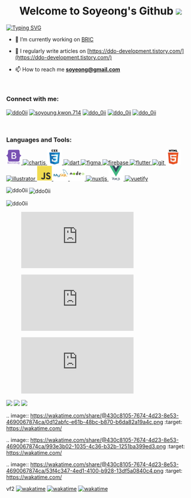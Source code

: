 ﻿<h1 align="center">Welcome to Soyeong's Github <img src="https://media.giphy.com/media/hvRJCLFzcasrR4ia7z/giphy.gif" width="28"></h1>

[![Typing SVG](https://readme-typing-svg.herokuapp.com?font=Neucha&size=35&color=F06292&center=true&vCenter=true&width=500&height=60&lines=Front-end+Web+Developer;Why+not+change+the+world+%3F)](https://git.io/typing-svg)
<br>
- 🔭 I’m currently working on [BRIC](https://www.ibric.org/)

- 📝 I regularly write articles on [https://ddo-development.tistory.com/](https://ddo-development.tistory.com/)

- 📫 How to reach me **soyeong@gmail.com**
<br>
<h3 align="left">Connect with me:</h3>
<p align="left">
<a href="https://linkedin.com/in/ddo0ii" target="blank"><img align="center" src="https://raw.githubusercontent.com/rahuldkjain/github-profile-readme-generator/master/src/images/icons/Social/linked-in-alt.svg" alt="ddo0ii" height="30" width="40" /></a>
<a href="https://fb.com/soyoung.kwon.714" target="blank"><img align="center" src="https://raw.githubusercontent.com/rahuldkjain/github-profile-readme-generator/master/src/images/icons/Social/facebook.svg" alt="soyoung.kwon.714" height="30" width="40" /></a>
<a href="https://instagram.com/ddo_0ii" target="blank"><img align="center" src="https://raw.githubusercontent.com/rahuldkjain/github-profile-readme-generator/master/src/images/icons/Social/instagram.svg" alt="ddo_0ii" height="30" width="40" /></a>
<a href="https://www.youtube.com/channel/UC-jpcCpxmGrnUcEPPster9w/featured" target="blank"><img align="center" src="https://raw.githubusercontent.com/rahuldkjain/github-profile-readme-generator/master/src/images/icons/Social/youtube.svg" alt="ddo_0ii" height="30" width="40" /></a>
<a href="https://www.hackerrank.com/ddo_0ii" target="blank"><img align="center" src="https://raw.githubusercontent.com/rahuldkjain/github-profile-readme-generator/master/src/images/icons/Social/hackerrank.svg" alt="ddo_0ii" height="30" width="40" /></a>
</p>
<br>
<h3 align="left">Languages and Tools:</h3>
<p align="left"> <a href="https://getbootstrap.com" target="_blank" rel="noreferrer"> <img src="https://raw.githubusercontent.com/devicons/devicon/master/icons/bootstrap/bootstrap-plain-wordmark.svg" alt="bootstrap" width="40" height="40"/> </a> <a href="https://www.chartjs.org" target="_blank" rel="noreferrer"> <img src="https://www.chartjs.org/media/logo-title.svg" alt="chartjs" width="40" height="40"/> </a> <a href="https://www.w3schools.com/css/" target="_blank" rel="noreferrer"> <img src="https://raw.githubusercontent.com/devicons/devicon/master/icons/css3/css3-original-wordmark.svg" alt="css3" width="40" height="40"/> </a> <a href="https://dart.dev" target="_blank" rel="noreferrer"> <img src="https://www.vectorlogo.zone/logos/dartlang/dartlang-icon.svg" alt="dart" width="40" height="40"/> </a> <a href="https://www.figma.com/" target="_blank" rel="noreferrer"> <img src="https://www.vectorlogo.zone/logos/figma/figma-icon.svg" alt="figma" width="40" height="40"/> </a> <a href="https://firebase.google.com/" target="_blank" rel="noreferrer"> <img src="https://www.vectorlogo.zone/logos/firebase/firebase-icon.svg" alt="firebase" width="40" height="40"/> </a> <a href="https://flutter.dev" target="_blank" rel="noreferrer"> <img src="https://www.vectorlogo.zone/logos/flutterio/flutterio-icon.svg" alt="flutter" width="40" height="40"/> </a> <a href="https://git-scm.com/" target="_blank" rel="noreferrer"> <img src="https://www.vectorlogo.zone/logos/git-scm/git-scm-icon.svg" alt="git" width="40" height="40"/> </a> <a href="https://www.w3.org/html/" target="_blank" rel="noreferrer"> <img src="https://raw.githubusercontent.com/devicons/devicon/master/icons/html5/html5-original-wordmark.svg" alt="html5" width="40" height="40"/> </a> <a href="https://www.adobe.com/in/products/illustrator.html" target="_blank" rel="noreferrer"> <img src="https://www.vectorlogo.zone/logos/adobe_illustrator/adobe_illustrator-icon.svg" alt="illustrator" width="40" height="40"/> </a> <a href="https://developer.mozilla.org/en-US/docs/Web/JavaScript" target="_blank" rel="noreferrer"> <img src="https://raw.githubusercontent.com/devicons/devicon/master/icons/javascript/javascript-original.svg" alt="javascript" width="40" height="40"/> </a> <a href="https://www.mysql.com/" target="_blank" rel="noreferrer"> <img src="https://raw.githubusercontent.com/devicons/devicon/master/icons/mysql/mysql-original-wordmark.svg" alt="mysql" width="40" height="40"/> </a> <a href="https://nodejs.org" target="_blank" rel="noreferrer"> <img src="https://raw.githubusercontent.com/devicons/devicon/master/icons/nodejs/nodejs-original-wordmark.svg" alt="nodejs" width="40" height="40"/> </a> <a href="https://nuxtjs.org/" target="_blank" rel="noreferrer"> <img src="https://www.vectorlogo.zone/logos/nuxtjs/nuxtjs-icon.svg" alt="nuxtjs" width="40" height="40"/> </a> <a href="https://vuejs.org/" target="_blank" rel="noreferrer"> <img src="https://raw.githubusercontent.com/devicons/devicon/master/icons/vuejs/vuejs-original-wordmark.svg" alt="vuejs" width="40" height="40"/> </a> <a href="https://vuetifyjs.com/en/" target="_blank" rel="noreferrer"> <img src="https://bestofjs.org/logos/vuetify.svg" alt="vuetify" width="40" height="40"/> </a> </p>

<p><img align="left" src="https://github-readme-stats.vercel.app/api/top-langs?username=ddo0ii&show_icons=true&locale=en&layout=compact" alt="ddo0ii" /></p>

<p>&nbsp;<img align="center" src="https://github-readme-stats.vercel.app/api?username=ddo0ii&show_icons=true&locale=en" alt="ddo0ii" /></p>

<p><img align="center" src="https://github-readme-streak-stats.herokuapp.com/?user=ddo0ii&" alt="ddo0ii" /></p>

<!--START_SECTION:waka-->
<figure><embed src="https://wakatime.com/share/@430c8105-7674-4d23-8e53-4690067874ca/b48416f7-9d9b-49e4-9355-3f0888640ebe.svg"></embed></figure>
<figure><embed src="https://wakatime.com/share/@430c8105-7674-4d23-8e53-4690067874ca/6817d4ba-de10-497c-884c-b96e163c31b3.svg"></embed></figure>
<figure><embed src="https://wakatime.com/share/@430c8105-7674-4d23-8e53-4690067874ca/9b55f2d2-2b99-44a9-9eac-a1992172b7b1.svg"></embed></figure>

<a href="https://wakatime.com"><img src="https://wakatime.com/share/@430c8105-7674-4d23-8e53-4690067874ca/0d12abfc-e61b-48bc-b870-b6da82a19a4c.png" /></a>
<a href="https://wakatime.com"><img src="https://wakatime.com/share/@430c8105-7674-4d23-8e53-4690067874ca/b9a54422-7a87-4a34-b044-d07d0c1acdf8.png" /></a>
<a href="https://wakatime.com"><img src="https://wakatime.com/share/@430c8105-7674-4d23-8e53-4690067874ca/0c1225f2-99f7-4b55-8ce9-3c146298f4ad.png" /></a>

.. image:: https://wakatime.com/share/@430c8105-7674-4d23-8e53-4690067874ca/0d12abfc-e61b-48bc-b870-b6da82a19a4c.png
    :target: https://wakatime.com/
    
.. image:: https://wakatime.com/share/@430c8105-7674-4d23-8e53-4690067874ca/993e3b02-1035-4c36-b32b-1251ba399ed3.png
    :target: https://wakatime.com/
    
.. image:: https://wakatime.com/share/@430c8105-7674-4d23-8e53-4690067874ca/53f4c347-4ed1-4100-b928-13df5a0840c4.png
    :target: https://wakatime.com/

vf2
[![wakatime](https://wakatime.com/badge/github/ddo0ii/vf2.svg)](https://wakatime.com/badge/github/ddo0ii/vf2)
[![wakatime](https://wakatime.com/badge/user/430c8105-7674-4d23-8e53-4690067874ca/project/850c29dc-7afe-40d9-b276-4a4cc36f0610.svg)](https://wakatime.com/badge/user/430c8105-7674-4d23-8e53-4690067874ca/project/850c29dc-7afe-40d9-b276-4a4cc36f0610)
[![wakatime](https://wakatime.com/badge/user/430c8105-7674-4d23-8e53-4690067874ca/project/af68682e-9e50-4d6f-8058-a157dedf7270.svg)](https://wakatime.com/badge/user/430c8105-7674-4d23-8e53-4690067874ca/project/af68682e-9e50-4d6f-8058-a157dedf7270)



<!--END_SECTION:waka-->
